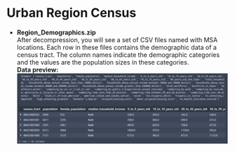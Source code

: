 # Urban Region Census
- **Region_Demographics.zip**  
After decompression, you will see a set of CSV files named with MSA locations. Each row in these files contains the demographic data of a census tract. The column names indicate the demographic categories and the values are the population sizes in these categories.   
**Data preview:**  
![](1.png)
